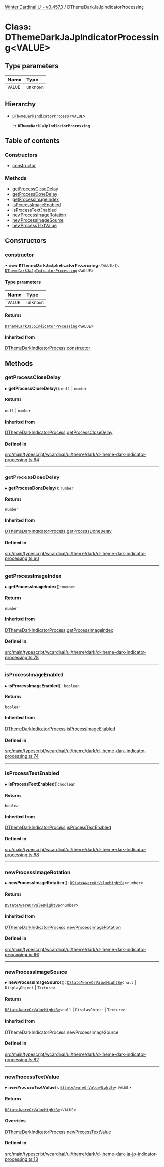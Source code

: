 [Winter Cardinal UI - v0.457.0](../index.md) / DThemeDarkJaJpIndicatorProcessing

# Class: DThemeDarkJaJpIndicatorProcessing\<VALUE\>

## Type parameters

| Name | Type |
| :------ | :------ |
| `VALUE` | `unknown` |

## Hierarchy

- [`DThemeDarkIndicatorProcess`](DThemeDarkIndicatorProcess.md)\<`VALUE`\>

  ↳ **`DThemeDarkJaJpIndicatorProcessing`**

## Table of contents

### Constructors

- [constructor](DThemeDarkJaJpIndicatorProcessing.md#constructor)

### Methods

- [getProcessCloseDelay](DThemeDarkJaJpIndicatorProcessing.md#getprocessclosedelay)
- [getProcessDoneDelay](DThemeDarkJaJpIndicatorProcessing.md#getprocessdonedelay)
- [getProcessImageIndex](DThemeDarkJaJpIndicatorProcessing.md#getprocessimageindex)
- [isProcessImageEnabled](DThemeDarkJaJpIndicatorProcessing.md#isprocessimageenabled)
- [isProcessTextEnabled](DThemeDarkJaJpIndicatorProcessing.md#isprocesstextenabled)
- [newProcessImageRotation](DThemeDarkJaJpIndicatorProcessing.md#newprocessimagerotation)
- [newProcessImageSource](DThemeDarkJaJpIndicatorProcessing.md#newprocessimagesource)
- [newProcessTextValue](DThemeDarkJaJpIndicatorProcessing.md#newprocesstextvalue)

## Constructors

### constructor

• **new DThemeDarkJaJpIndicatorProcessing**\<`VALUE`\>(): [`DThemeDarkJaJpIndicatorProcessing`](DThemeDarkJaJpIndicatorProcessing.md)\<`VALUE`\>

#### Type parameters

| Name | Type |
| :------ | :------ |
| `VALUE` | `unknown` |

#### Returns

[`DThemeDarkJaJpIndicatorProcessing`](DThemeDarkJaJpIndicatorProcessing.md)\<`VALUE`\>

#### Inherited from

[DThemeDarkIndicatorProcess](DThemeDarkIndicatorProcess.md).[constructor](DThemeDarkIndicatorProcess.md#constructor)

## Methods

### getProcessCloseDelay

▸ **getProcessCloseDelay**(): ``null`` \| `number`

#### Returns

``null`` \| `number`

#### Inherited from

[DThemeDarkIndicatorProcess](DThemeDarkIndicatorProcess.md).[getProcessCloseDelay](DThemeDarkIndicatorProcess.md#getprocessclosedelay)

#### Defined in

[src/main/typescript/wcardinal/ui/theme/dark/d-theme-dark-indicator-processing.ts:64](https://github.com/winter-cardinal/winter-cardinal-ui/blob/v0.457.0/src/main/typescript/wcardinal/ui/theme/dark/d-theme-dark-indicator-processing.ts#L64)

___

### getProcessDoneDelay

▸ **getProcessDoneDelay**(): `number`

#### Returns

`number`

#### Inherited from

[DThemeDarkIndicatorProcess](DThemeDarkIndicatorProcess.md).[getProcessDoneDelay](DThemeDarkIndicatorProcess.md#getprocessdonedelay)

#### Defined in

[src/main/typescript/wcardinal/ui/theme/dark/d-theme-dark-indicator-processing.ts:60](https://github.com/winter-cardinal/winter-cardinal-ui/blob/v0.457.0/src/main/typescript/wcardinal/ui/theme/dark/d-theme-dark-indicator-processing.ts#L60)

___

### getProcessImageIndex

▸ **getProcessImageIndex**(): `number`

#### Returns

`number`

#### Inherited from

[DThemeDarkIndicatorProcess](DThemeDarkIndicatorProcess.md).[getProcessImageIndex](DThemeDarkIndicatorProcess.md#getprocessimageindex)

#### Defined in

[src/main/typescript/wcardinal/ui/theme/dark/d-theme-dark-indicator-processing.ts:78](https://github.com/winter-cardinal/winter-cardinal-ui/blob/v0.457.0/src/main/typescript/wcardinal/ui/theme/dark/d-theme-dark-indicator-processing.ts#L78)

___

### isProcessImageEnabled

▸ **isProcessImageEnabled**(): `boolean`

#### Returns

`boolean`

#### Inherited from

[DThemeDarkIndicatorProcess](DThemeDarkIndicatorProcess.md).[isProcessImageEnabled](DThemeDarkIndicatorProcess.md#isprocessimageenabled)

#### Defined in

[src/main/typescript/wcardinal/ui/theme/dark/d-theme-dark-indicator-processing.ts:74](https://github.com/winter-cardinal/winter-cardinal-ui/blob/v0.457.0/src/main/typescript/wcardinal/ui/theme/dark/d-theme-dark-indicator-processing.ts#L74)

___

### isProcessTextEnabled

▸ **isProcessTextEnabled**(): `boolean`

#### Returns

`boolean`

#### Inherited from

[DThemeDarkIndicatorProcess](DThemeDarkIndicatorProcess.md).[isProcessTextEnabled](DThemeDarkIndicatorProcess.md#isprocesstextenabled)

#### Defined in

[src/main/typescript/wcardinal/ui/theme/dark/d-theme-dark-indicator-processing.ts:68](https://github.com/winter-cardinal/winter-cardinal-ui/blob/v0.457.0/src/main/typescript/wcardinal/ui/theme/dark/d-theme-dark-indicator-processing.ts#L68)

___

### newProcessImageRotation

▸ **newProcessImageRotation**(): [`DStateAwareOrValueMightBe`](../index.md#dstateawareorvaluemightbe)\<`number`\>

#### Returns

[`DStateAwareOrValueMightBe`](../index.md#dstateawareorvaluemightbe)\<`number`\>

#### Inherited from

[DThemeDarkIndicatorProcess](DThemeDarkIndicatorProcess.md).[newProcessImageRotation](DThemeDarkIndicatorProcess.md#newprocessimagerotation)

#### Defined in

[src/main/typescript/wcardinal/ui/theme/dark/d-theme-dark-indicator-processing.ts:86](https://github.com/winter-cardinal/winter-cardinal-ui/blob/v0.457.0/src/main/typescript/wcardinal/ui/theme/dark/d-theme-dark-indicator-processing.ts#L86)

___

### newProcessImageSource

▸ **newProcessImageSource**(): [`DStateAwareOrValueMightBe`](../index.md#dstateawareorvaluemightbe)\<``null`` \| `DisplayObject` \| `Texture`\>

#### Returns

[`DStateAwareOrValueMightBe`](../index.md#dstateawareorvaluemightbe)\<``null`` \| `DisplayObject` \| `Texture`\>

#### Inherited from

[DThemeDarkIndicatorProcess](DThemeDarkIndicatorProcess.md).[newProcessImageSource](DThemeDarkIndicatorProcess.md#newprocessimagesource)

#### Defined in

[src/main/typescript/wcardinal/ui/theme/dark/d-theme-dark-indicator-processing.ts:82](https://github.com/winter-cardinal/winter-cardinal-ui/blob/v0.457.0/src/main/typescript/wcardinal/ui/theme/dark/d-theme-dark-indicator-processing.ts#L82)

___

### newProcessTextValue

▸ **newProcessTextValue**(): [`DStateAwareOrValueMightBe`](../index.md#dstateawareorvaluemightbe)\<`VALUE`\>

#### Returns

[`DStateAwareOrValueMightBe`](../index.md#dstateawareorvaluemightbe)\<`VALUE`\>

#### Overrides

[DThemeDarkIndicatorProcess](DThemeDarkIndicatorProcess.md).[newProcessTextValue](DThemeDarkIndicatorProcess.md#newprocesstextvalue)

#### Defined in

[src/main/typescript/wcardinal/ui/theme/dark/d-theme-dark-ja-jp-indicator-processing.ts:13](https://github.com/winter-cardinal/winter-cardinal-ui/blob/v0.457.0/src/main/typescript/wcardinal/ui/theme/dark/d-theme-dark-ja-jp-indicator-processing.ts#L13)
